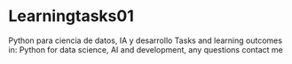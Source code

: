 # Learningtasks01
Python para ciencia de datos, IA y desarrollo
Tasks and learning outcomes in: Python for data science, AI and development, any questions contact me

